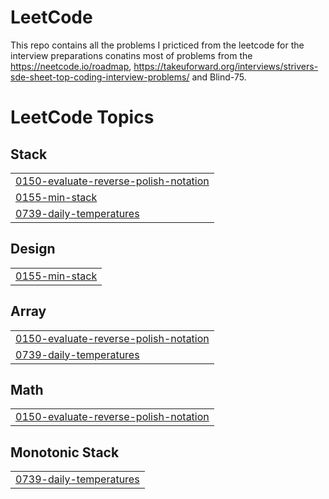 # LeetCode
This repo contains all the problems I pricticed from the leetcode for the interview preparations conatins most of problems from the https://neetcode.io/roadmap, https://takeuforward.org/interviews/strivers-sde-sheet-top-coding-interview-problems/ and Blind-75.

<!---LeetCode Topics Start-->
# LeetCode Topics
## Stack
|  |
| ------- |
| [0150-evaluate-reverse-polish-notation](https://github.com/vatsal30/LeetCode/tree/master/0150-evaluate-reverse-polish-notation) |
| [0155-min-stack](https://github.com/vatsal30/LeetCode/tree/master/0155-min-stack) |
| [0739-daily-temperatures](https://github.com/vatsal30/LeetCode/tree/master/0739-daily-temperatures) |
## Design
|  |
| ------- |
| [0155-min-stack](https://github.com/vatsal30/LeetCode/tree/master/0155-min-stack) |
## Array
|  |
| ------- |
| [0150-evaluate-reverse-polish-notation](https://github.com/vatsal30/LeetCode/tree/master/0150-evaluate-reverse-polish-notation) |
| [0739-daily-temperatures](https://github.com/vatsal30/LeetCode/tree/master/0739-daily-temperatures) |
## Math
|  |
| ------- |
| [0150-evaluate-reverse-polish-notation](https://github.com/vatsal30/LeetCode/tree/master/0150-evaluate-reverse-polish-notation) |
## Monotonic Stack
|  |
| ------- |
| [0739-daily-temperatures](https://github.com/vatsal30/LeetCode/tree/master/0739-daily-temperatures) |
<!---LeetCode Topics End-->
